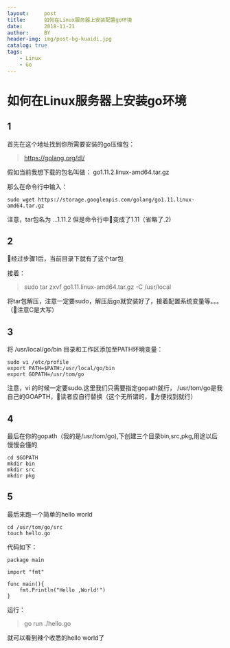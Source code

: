 ```yaml
---
layout:     post
title:      如何在Linux服务器上安装配置go环境
date:       2018-11-21
author:     BY
header-img: img/post-bg-kuaidi.jpg
catalog: true
tags:
    - Linux
    - Go
---
```


#    如何在Linux服务器上安装go环境

## 1
首先在这个地址找到你所需要安装的go压缩包：

>https://golang.org/dl/ 

假如当前我想下载的包名叫做：
go1.11.2.linux-amd64.tar.gz

那么在命令行中输入：

```
sudo wget https://storage.googleapis.com/golang/go1.11.linux-amd64.tar.gz
```


注意，tar包名为 ...1.11.2 但是命令行中变成了1.11（省略了.2)

## 2 
经过步骤1后，当前目录下就有了这个tar包

接着：

>sudo tar zxvf go1.11.linux-amd64.tar.gz -C /usr/local

将tar包解压，注意一定要sudo，解压后go就安装好了，接着配置系统变量等。。。（注意C是大写）

## 3
将 /usr/local/go/bin 目录和工作区添加至PATH环境变量：
```
sudo vi /etc/profile
export PATH=$PATH:/usr/local/go/bin
export GOPATH=/usr/tom/go
```

注意，vi 的时候一定要sudo.这里我们只需要指定gopath就行， /usr/tom/go是我自己的GOAPTH，读者应自行替换（这个无所谓的，方便找到就行）

## 4
最后在你的gopath（我的是/usr/tom/go),下创建三个目录bin,src,pkg,用途以后慢慢会懂的

```
cd $GOPATH
mkdir bin
mkdir src
mkdir pkg
```

## 5 
最后来跑一个简单的hello world
```
cd /usr/tom/go/src
touch hello.go
```
代码如下：
```
package main

import "fmt"

func main(){
    fmt.Println("Hello ,World!")
}

```
运行：
>go run ./hello.go

就可以看到辣个收悉的hello world了